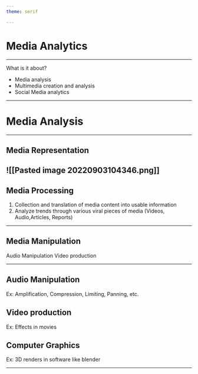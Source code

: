 ```yaml
---
theme: serif

---
```


# Media Analytics
---
 What is it about?
- Media analysis
- Multimedia creation and analysis
- Social Media analytics
---
# Media Analysis <!-- element class="with-border" style="background:red" -->
---
## Media Representation
![[Pasted image 20220903104346.png]]
---

## Media Processing
 1. Collection and translation of media content into usable information
 2. Analyze trends through various viral pieces of media (Videos, Audio,Articles, Reports)
---
## Media Manipulation
 Audio Manipulation
 Video production
 
---
## Audio Manipulation
Ex: Amplification, Compression, Limiting, Panning, etc.

## Video production
Ex: Effects in movies
## Computer Graphics
Ex: 3D renders in software like blender

---
